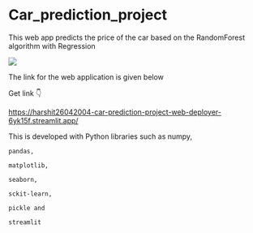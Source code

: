 # Car_prediction_project

This web app predicts the price of the car based on the RandomForest algorithm with Regression

<img src='https://media-s3-us-east-1.ceros.com/forbes/images/2022/06/02/bbfd878a29f6da7f42c3ab41c629289b/capital-one-auto-scale.gif?imageOpt=1&fit=bounds&width=360'>

The link for the web application is given below

Get link 👇

https://harshit26042004-car-prediction-project-web-deployer-6yk15f.streamlit.app/

This is developed with Python libraries such as 
    numpy,
    
    pandas,
    
    matplotlib,
    
    seaborn,
    
    sckit-learn,
    
    pickle and
    
    streamlit
